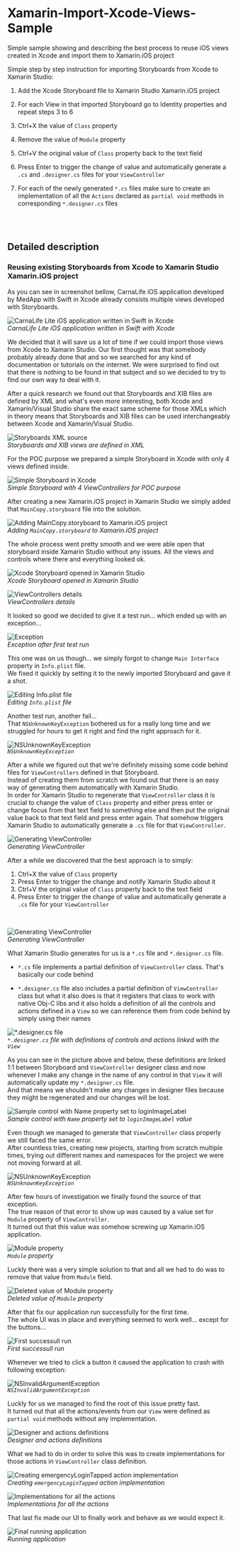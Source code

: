 # Xamarin-Import-Xcode-Views-Sample
Simple sample showing and describing the best process to reuse iOS views created in Xcode and import them to Xamarin.iOS project 

Simple step by step instruction for importing Storyboards from Xcode to Xamarin Studio:
1. Add the Xcode Storyboard file to Xamarin Studio Xamarin.iOS project

2. For each View in that imported Storyboard go to Identity properties and repeat steps 3 to 6

3. Ctrl+X the value of `Class` property  

4. Remove the value of `Module` property

5. Ctrl+V the original value of `Class` property back to the text field  

6. Press Enter to trigger the change of value and automatically generate a `.cs` and `.designer.cs` files for your `ViewController`  

7. For each of the newly generated `*.cs` files make sure to create an implementation of all the `Actions` declared as `partial void` methods in corresponding `*.designer.cs` files

<br>
<br>

## Detailed description ##

### **Reusing existing Storyboards from Xcode to Xamarin Studio Xamarin.iOS project** ###

As you can see in screenshot bellow, CarnaLife iOS application developed by MedApp with Swift in Xcode already consists multiple views developed with Storyboards.

![CarnaLife Lite iOS application written in Swift in Xcode](/images/MedApp/Xamarin/1_inked.jpg)  
*CarnaLife Lite iOS application written in Swift with Xcode*

We decided that it will save us a lot of time if we could import those views from Xcode to Xamarin Studio. Our first thought was that somebody probably already done that and so we searched for any kind of documentation or tutorials on the internet. We were surprised to find out that there is nothing to be found in that subject and so we decided to try to find our own way to deal with it.

After a quick research we found out that Storyboards and XIB files are defined by XML and what's even more interesting, both Xcode and Xamarin/Visual Studio share the exact same scheme for those XMLs which in theory means that Storyboards and XIB files can be used interchangeably between Xcode and Xamarin/Visual Studio.

![Storyboards XML source](/images/MedApp/Xamarin/1_1.png)  
*Storyboards and XIB views are defined in XML*

For the POC purpose we prepared a simple Storyboard in Xcode with only 4 views defined inside.

![Simple Storyboard in Xcode](/images/MedApp/Xamarin/2.png)  
*Simple Storyboard with 4 ViewControllers for POC purpose*

After creating a new Xamarin.iOS project in Xamarin Studio we simply added that `MainCopy.storyboard` file into the solution.

![Adding MainCopy.storyboard to Xamarin.iOS project](/images/MedApp/Xamarin/4.png)  
*Adding `MainCopy.storyboard` to Xamarin.iOS project*

The whole process went pretty smooth and we were able open that storyboard inside Xamarin Studio without any issues. All the views and controls where there and everything looked ok.

![Xcode Storyboard opened in Xamarin Studio](/images/MedApp/Xamarin/5_inked.jpg)  
*Xcode Storyboard opened in Xamarin Studio*

![ViewControllers details](/images/MedApp/Xamarin/6.png)  
*ViewControllers details*

It looked so good we decided to give it a test run... which ended up with an exception...

![Exception](/images/MedApp/Xamarin/7.png)  
*Exception after first test run*

This one was on us though... we simply forgot to change `Main Interface` property in `Info.plist` file.  
We fixed it quickly by setting it to the newly imported Storyboard and gave it a shot.  


![Editing Info.plist file](/images/MedApp/Xamarin/8.png)  
*Editing `Info.plist` file*

Another test run, another fail...  
That `NSUnknownKeyException` bothered us for a really long time and we struggled for hours to get it right and find the right approach for it.


![NSUnknownKeyException](/images/MedApp/Xamarin/9.png)  
*`NSUnknownKeyException`*


After a while we figured out that we're definitely missing some code behind files for `ViewControllers` defined in that Storyboard.  
Instead of creating them from scratch we found out that there is an easy way of generating them automatically with Xamarin Studio.  
In order for Xamarin Studio to regenerate that `ViewController` class it is crucial to change the value of `Class` property and either press enter or change focus from that text field to something else and then put the original value back to that text field and press enter again. That somehow triggers Xamarin Studio to automatically generate a `.cs` file for that `ViewController`.

![Generating ViewController](/images/MedApp/Xamarin/10.png)  
*Generating ViewController*

After a while we discovered that the best approach is to simply:   
1. Ctrl+X the value of `Class` property  
2. Press Enter to trigger the change and notify Xamarin Studio about it  
3. Ctrl+V the original value of `Class` property back to the text field  
4. Press Enter to trigger the change of value and automatically generate a `.cs` file for your `ViewController`  
<br>

![Generating ViewController](/images/MedApp/Xamarin/11.png)  
*Generating ViewController*

What Xamarin Studio generates for us is a `*.cs` file and `*.designer.cs` file.  
- `*.cs` file implements a partial definition of `ViewController` class. That's basically our code behind

- `*.designer.cs` file also includes a partial definition of `ViewController` class but what it also does is that it registers that class to work with native Obj-C libs and it also holds a definition of all the controls and actions defined in a `View` so we can reference them from code behind by simply using their names

![*.designer.cs file](/images/MedApp/Xamarin/12.png)  
*`*.designer.cs` file with definitions of controls and actions linked with the `View`*

As you can see in the picture above and below, these definitions are linked 1:1 between Storyboard and `ViewController` designer class and now whenever I make any change in the name of any control in that `View` it will automatically update my `*.designer.cs` file.  
And that means we shouldn't make any changes in designer files because they might be regenerated and our changes will be lost.

![Sample control with Name property set to loginImageLabel](/images/MedApp/Xamarin/13.png)  
*Sample control with `Name` property set to `loginImageLabel` value*

Even though we managed to generate that `ViewController` class properly we still faced the same error.  
After countless tries, creating new projects, starting from scratch multiple times, trying out different names and namespaces for the project we were not moving forward at all.

![NSUnknownKeyException](/images/MedApp/Xamarin/14.png)  
*`NSUnknownKeyException`*

After few hours of investigation we finally found the source of that exception.  
The true reason of that error to show up was caused by a value set for `Module` property of `ViewController`.  
It turned out that this value was somehow screwing up Xamarin.iOS application.

![Module property](/images/MedApp/Xamarin/15.png)  
*`Module` property*

Luckly there was a very simple solution to that and all we had to do was to remove that value from `Module` field.

![Deleted value of Module property](/images/MedApp/Xamarin/16.png)  
*Deleted value of `Module` property*

After that fix our application run successfully for the first time.  
The whole UI was in place and everything seemed to work well... except for the buttons...  


![First successull run](/images/MedApp/Xamarin/17.png)  
*First successull run*

Whenever we tried to click a button it caused the application to crash with following exception:

![NSInvalidArgumentException](/images/MedApp/Xamarin/18.png)  
*`NSInvalidArgumentException`*

Luckly for us we managed to find the root of this issue pretty fast.  
It turned out that all the actions/events from our `View` were defined as `partial void` methods without any implementation.

![Designer and actions definitions](/images/MedApp/Xamarin/19.png)  
*Designer and actions definitions*

What we had to do in order to solve this was to create implementations for those actions in `ViewController` class definition.

![Creating emergencyLoginTapped action implementation](/images/MedApp/Xamarin/21.png)  
*Creating `emergencyLoginTapped` action implementation*

![Implementations for all the actions](/images/MedApp/Xamarin/22.png)  
*Implementations for all the actions*

That last fix made our UI to finally work and behave as we would expect it.  


![Final running application](/images/MedApp/Xamarin/23.png)  
*Running application*
